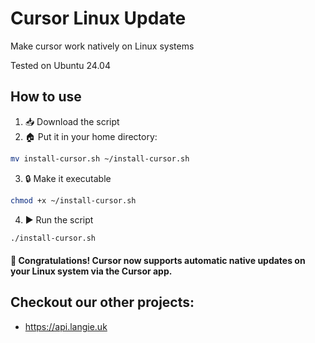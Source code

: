 # Cursor Linux Update

Make cursor work natively on Linux systems

Tested on Ubuntu 24.04

## How to use

1. 📥 Download the script
2. 🏠 Put it in your home directory:

```bash
mv install-cursor.sh ~/install-cursor.sh

```

3. 🔒 Make it executable

```bash
chmod +x ~/install-cursor.sh
```

4. ▶️ Run the script

```bash
./install-cursor.sh
```

#### 🎉 Congratulations! Cursor now supports **automatic native updates** on your Linux system via the Cursor app.

## Checkout our other projects:

- https://api.langie.uk

